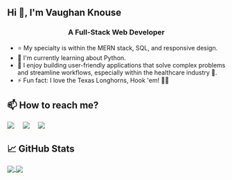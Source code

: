 ## Hi 👋, I'm Vaughan Knouse
<h3 align="center">A Full-Stack Web Developer</h3>

  - ⭐ My specialty is within the MERN stack, SQL, and responsive design.
- 🌱 I'm currently learning about Python.
- 💜 I enjoy building user-friendly applications that solve complex problems and streamline workflows, especially within the healthcare industry 🏥.
- ⚡ Fun fact: I love the Texas Longhorns, Hook 'em! 🤘🐂

## 📫 How to reach me?
<p>
  <a href="mailto:vaughanknouse@gmail.com?subject=Hello%20Vaughan,%20From%20Github"><img src="https://img.shields.io/badge/gmail-%23D14836.svg?&style=for-the-badge&logo=gmail&logoColor=white" /></a>&nbsp;&nbsp;&nbsp;&nbsp;
<a target="_blank"href="https://www.linkedin.com/in/vaughanknouse/"><img src="https://img.shields.io/badge/linkedin-%230077B5.svg?&style=for-the-badge&logo=linkedin&logoColor=white" /></a>&nbsp;&nbsp;&nbsp;&nbsp;
  <a target="_blank"href="https://www.facebook.com/vaughan.knouse"><img src="https://img.shields.io/badge/facebook-%230077B5.svg?&style=for-the-badge&logo=facebook&logoColor=white" /></a>
</p>

## &#x1f4c8; GitHub Stats

<a href='https://github.com/vaughanknouse'>
<img align="center" src="https://github-readme-stats.vercel.app/api/top-langs/?username=vaughanknouse&hide=coffeescript,ruby,c&theme=algolia" />
 </a>
<a href='https://github.com/vaughanknouse'>
<img align="center" src="https://github-readme-stats.vercel.app/api/?username=vaughanknouse&show_icons=true&theme=algolia" />
  </a>

<!--
**vaughanknouse/vaughanknouse** is a ✨ _special_ ✨ repository because its `README.md` (this file) appears on your GitHub profile. -->
